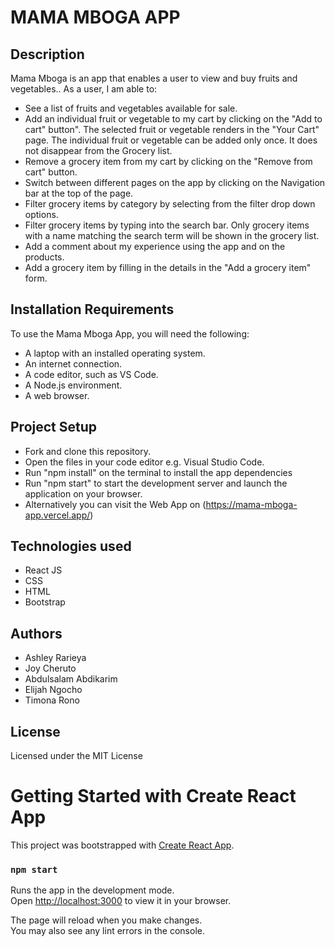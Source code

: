 # MAMA MBOGA APP

## Description
Mama Mboga is an app that enables a user to view and buy fruits and vegetables..
As a user, I am able to:
* See a list of fruits and vegetables available for sale.
* Add an individual fruit or vegetable to my cart by clicking on the "Add to cart" button". The selected fruit or vegetable renders in the "Your Cart" page. The individual fruit or vegetable can be added only once. It does not disappear from the Grocery list.
* Remove a grocery item from my cart by clicking on the "Remove from cart" button. 
* Switch between different pages on the app by clicking on the Navigation bar at the top of the page.
* Filter grocery items by category by selecting from the filter drop down options.
* Filter grocery items by typing into the search bar. Only grocery items with a name matching the search term will be shown in the grocery list.
* Add a comment about my experience using the app and on the products.
* Add a grocery item by filling in the details in the "Add a grocery item" form.

## Installation Requirements
To use the Mama Mboga App, you will need the following:

* A laptop with an installed operating system.
* An internet connection.
* A code editor, such as VS Code.
* A Node.js environment.
* A web browser.

## Project Setup
* Fork and clone this repository.
* Open the files in your code editor e.g. Visual Studio Code.
* Run "npm install" on the terminal to install the app dependencies
* Run "npm start" to start the development server and launch the application on your browser.
* Alternatively you can visit the Web App on (https://mama-mboga-app.vercel.app/)

## Technologies used
* React JS
* CSS
* HTML
* Bootstrap

## Authors
* Ashley Rarieya
* Joy Cheruto
* Abdulsalam Abdikarim
* Elijah Ngocho
* Timona Rono

## License
Licensed under the MIT License



# Getting Started with Create React App

This project was bootstrapped with [Create React App](https://github.com/facebook/create-react-app).


### `npm start`

Runs the app in the development mode.\
Open [http://localhost:3000](http://localhost:3000) to view it in your browser.

The page will reload when you make changes.\
You may also see any lint errors in the console.

